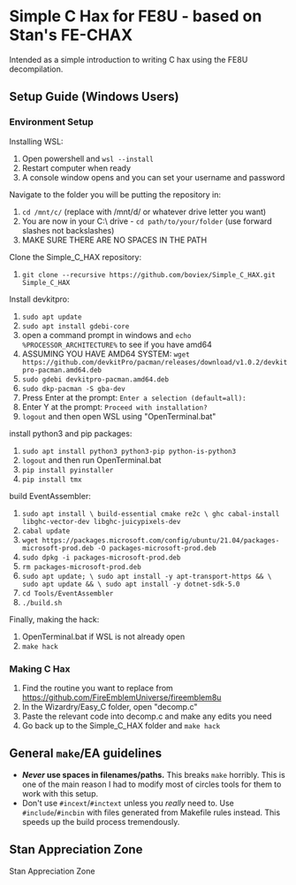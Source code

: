 
# Simple C Hax for FE8U - based on Stan's FE-CHAX

Intended as a simple introduction to writing C hax using the FE8U decompilation.

## Setup Guide (Windows Users)

### Environment Setup

Installing WSL:
1. Open powershell and `wsl --install`
2. Restart computer when ready
3. A console window opens and you can set your username and password

Navigate to the folder you will be putting the repository in:
1. `cd /mnt/c/`  (replace with /mnt/d/ or whatever drive letter you want)
2. You are now in your C:\ drive - `cd path/to/your/folder` (use forward slashes not backslashes)
3. MAKE SURE THERE ARE NO SPACES IN THE PATH

Clone the Simple_C_HAX repository:
1. `git clone --recursive https://github.com/boviex/Simple_C_HAX.git Simple_C_HAX`

Install devkitpro:
1. `sudo apt update`
2. `sudo apt install gdebi-core`
3. open a command prompt in windows and `echo %PROCESSOR_ARCHITECTURE%` to see if you have amd64
4. ASSUMING YOU HAVE AMD64 SYSTEM: `wget https://github.com/devkitPro/pacman/releases/download/v1.0.2/devkitpro-pacman.amd64.deb`
5. `sudo gdebi devkitpro-pacman.amd64.deb`
6. `sudo dkp-pacman -S gba-dev`
7. Press Enter at the prompt: `Enter a selection (default=all):`
8. Enter Y at the prompt: `Proceed with installation?`
9. `logout` and then open WSL using "OpenTerminal.bat"

install python3 and pip packages:
1. `sudo apt install python3 python3-pip python-is-python3`
2. `logout` and then run OpenTerminal.bat
3. `pip install pyinstaller`
4. `pip install tmx`

build EventAssembler:
1. `sudo apt install \
  build-essential cmake re2c \
  ghc cabal-install libghc-vector-dev libghc-juicypixels-dev`
2. `cabal update`
3. `wget https://packages.microsoft.com/config/ubuntu/21.04/packages-microsoft-prod.deb -O packages-microsoft-prod.deb`
4. `sudo dpkg -i packages-microsoft-prod.deb`
5. `rm packages-microsoft-prod.deb`
6. `sudo apt update; \
  sudo apt install -y apt-transport-https && \
  sudo apt update && \
  sudo apt install -y dotnet-sdk-5.0`
7. `cd Tools/EventAssembler`
8. `./build.sh`

Finally, making the hack:
1. OpenTerminal.bat if WSL is not already open
2. `make hack`

### Making C Hax
1. Find the routine you want to replace from https://github.com/FireEmblemUniverse/fireemblem8u
2. In the Wizardry/Easy_C folder, open "decomp.c"
3. Paste the relevant code into decomp.c and make any edits you need
4. Go back up to the Simple_C_HAX folder and `make hack`

## General `make`/EA guidelines

- **_Never_ use spaces in filenames/paths.** This breaks `make` horribly. This is one of the main reason I had to modify most of circles tools for them to work with this setup.
- Don't use `#incext`/`#inctext` unless you *really* need to. Use `#include`/`#incbin` with files generated from Makefile rules instead. This speeds up the build process tremendously.

## Stan Appreciation Zone

Stan Appreciation Zone
